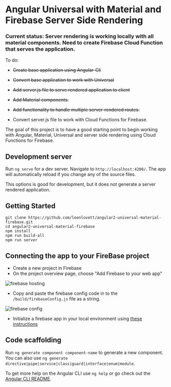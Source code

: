 # Angular Universal with Material and Firebase Server Side Rendering

### Current status: Server rendering is working locally with all material components. Need to create Firebase Cloud Function that serves the application.
To do:

* ~~Create base application using Angular-Cli~~

* ~~Convert base application to work with Universal~~

* ~~Add server.js file to serve rendered application to client~~
* ~~Add Material components.~~
* ~~Add functionality to handle multiple server-rendered routes.~~
* Convert server.js file to work with Cloud Functions for Firebase.

The goal of this project is to have a good starting point to begin working with Angular, Material, Universal and server side rendering using Cloud Functions for Firebase.

## Development server

Run `ng serve` for a dev server. Navigate to `http://localhost:4200/`. The app will automatically reload if you change any of the source files.

This options is good for development, but it does not generate a server rendered application.

## Getting Started
```
git clone https://github.com/leonlovett/angular2-universal-material-firebase.git
cd angular2-universal-material-firebase
npm install
npm run build-all
npm run server
```

## Connecting the app to your FireBase project

* Create a new project in Firebase
* On the project overview page, choose "Add Firebase to your web app"

![firebase hosting](https://firebasestorage.googleapis.com/v0/b/angular-universal-material.appspot.com/o/Capture.PNG?alt=media)
* Copy and paste the firebase config code in to the `/build/firebaseConfig.js` file as a string.

![firebase config](https://firebasestorage.googleapis.com/v0/b/angular-universal-material.appspot.com/o/firebaseconfig.jpg?alt=media)

* Initialize a firebase app in your local environment using [these instructions](https://firebase.google.com/docs/hosting/deploying)

## Code scaffolding

Run `ng generate component component-name` to generate a new component. You can also use `ng generate directive|pipe|service|class|guard|interface|enum|module`.

To get more help on the Angular CLI use `ng help` or go check out the [Angular CLI README](https://github.com/angular/angular-cli/blob/master/README.md).
